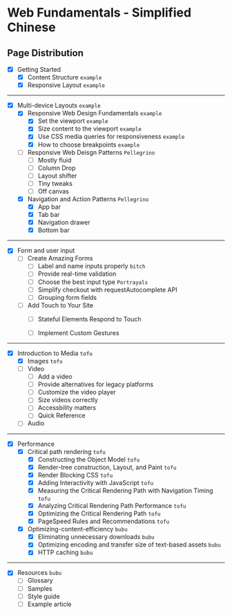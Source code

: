 # Web Fundamentals - Simplified Chinese

## Page Distribution

- [x] Getting Started 
  - [x] Content Structure `example`
  - [x] Responsive Layout `example`

---

- [x] Multi-device Layouts `example`
    - [x] Responsive Web Design Fundamentals `example`
      - [x] Set the viewport `example`
      - [x] Size content to the viewport `example`
      - [x] Use CSS media queries for responsiveness `example`
      - [x] How to choose breakpoints `example`
    - [ ] Responsive Web Deisgn Patterns `Pellegrino`
      - [ ] Mostly fluid
      - [ ] Column Drop
      - [ ] Layout shifter
      - [ ] Tiny tweaks
      - [ ] Off canvas
    - [x] Navigation and Action Patterns `Pellegrino`
      - [x] App bar
      - [x] Tab bar
      - [x] Navigation drawer
      - [x] Bottom bar

---

- [x] Form and user input
  - [ ] Create Amazing Forms
    - [ ] Label and name inputs properly `bitch`
    - [ ] Provide real-time validation
    - [ ] Choose the best input type `Portrayals`
    - [ ] Simplify checkout with requestAutocomplete API
    - [ ] Grouping form fields
  - [ ] Add Touch to Your Site
    - [ ] Stateful Elements Respond to Touch
    - [ ] Implement Custom Gestures


---

- [x] Introduction to Media `tofu`
  - [x] Images `tofu`
  - [ ] Video
    - [ ] Add a video 
    - [ ] Provide alternatives for legacy platforms
    - [ ] Customize the video player
    - [ ] Size videos correctly
    - [ ] Accessbility matters
    - [ ] Quick Reference
  - [ ] Audio

---

- [x] Performance
  - [x] Critical path rendering `tofu`
    - [x] Constructing the Object Model `tofu`
    - [x] Render-tree construction, Layout, and Paint `tofu` 
    - [x] Render Blocking CSS `tofu`
    - [x] Adding Interactivity with JavaScript `tofu`
    - [x] Measuring the Critical Rendering Path with Navigation Timing `tofu`
    - [x] Analyzing Critical Rendering Path Performance `tofu`
    - [x] Optimizing the Critical Rendering Path `tofu`
    - [x] PageSpeed Rules and Recommendations `tofu`
  - [x] Optimizing-content-efficiency `bubu`
    - [x] Eliminating unnecessary downloads `bubu`
    - [x] Optimizing encoding and transfer size of text-based assets `bubu`
    - [x] HTTP caching `bubu`

---

- [x] Resources `bubu`
  - [ ] Glossary
  - [ ] Samples
  - [ ] Style guide
  - [ ] Example article
